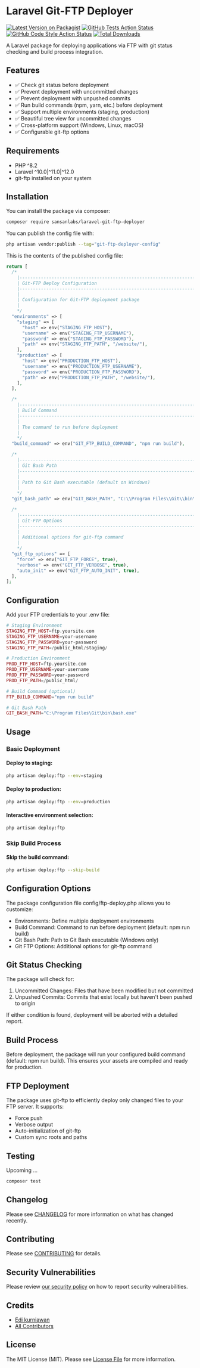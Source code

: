 # Laravel Git-FTP Deployer

[![Latest Version on Packagist](https://img.shields.io/packagist/v/sansanlabs/laravel-git-ftp-deployer.svg?style=flat-square)](https://packagist.org/packages/sansanlabs/laravel-git-ftp-deployer)
[![GitHub Tests Action Status](https://img.shields.io/github/actions/workflow/status/sansanlabs/laravel-git-ftp-deployer/run-tests.yml?branch=main&label=tests&style=flat-square)](https://github.com/sansanlabs/laravel-git-ftp-deployer/actions?query=workflow%3Arun-tests+branch%3Amain)
[![GitHub Code Style Action Status](https://img.shields.io/github/actions/workflow/status/sansanlabs/laravel-git-ftp-deployer/fix-php-code-style-issues.yml?branch=main&label=code%20style&style=flat-square)](https://github.com/sansanlabs/laravel-git-ftp-deployer/actions?query=workflow%3A"Fix+PHP+code+style+issues"+branch%3Amain)
[![Total Downloads](https://img.shields.io/packagist/dt/sansanlabs/laravel-git-ftp-deployer.svg?style=flat-square)](https://packagist.org/packages/sansanlabs/laravel-git-ftp-deployer)

A Laravel package for deploying applications via FTP with git status checking and build process integration.

## Features

- ✅ Check git status before deployment
- ✅ Prevent deployment with uncommitted changes
- ✅ Prevent deployment with unpushed commits
- ✅ Run build commands (npm, yarn, etc.) before deployment
- ✅ Support multiple environments (staging, production)
- ✅ Beautiful tree view for uncommitted changes
- ✅ Cross-platform support (Windows, Linux, macOS)
- ✅ Configurable git-ftp options

## Requirements

- PHP ^8.2
- Laravel ^10.0|^11.0|^12.0
- git-ftp installed on your system

## Installation

You can install the package via composer:

```bash
composer require sansanlabs/laravel-git-ftp-deployer
```

You can publish the config file with:

```bash
php artisan vendor:publish --tag="git-ftp-deployer-config"
```

This is the contents of the published config file:

```php
return [
  /*
    |--------------------------------------------------------------------------
    | Git-FTP Deploy Configuration
    |--------------------------------------------------------------------------
    |
    | Configuration for Git-FTP deployment package
    |
    */
  "environments" => [
    "staging" => [
      "host" => env("STAGING_FTP_HOST"),
      "username" => env("STAGING_FTP_USERNAME"),
      "password" => env("STAGING_FTP_PASSWORD"),
      "path" => env("STAGING_FTP_PATH", "/website/"),
    ],
    "production" => [
      "host" => env("PRODUCTION_FTP_HOST"),
      "username" => env("PRODUCTION_FTP_USERNAME"),
      "password" => env("PRODUCTION_FTP_PASSWORD"),
      "path" => env("PRODUCTION_FTP_PATH", "/website/"),
    ],
  ],

  /*
    |--------------------------------------------------------------------------
    | Build Command
    |--------------------------------------------------------------------------
    |
    | The command to run before deployment
    |
    */
  "build_command" => env("GIT_FTP_BUILD_COMMAND", "npm run build"),

  /*
    |--------------------------------------------------------------------------
    | Git Bash Path
    |--------------------------------------------------------------------------
    |
    | Path to Git Bash executable (default on Windows)
    |
    */
  "git_bash_path" => env("GIT_BASH_PATH", "C:\\Program Files\\Git\\bin\\bash.exe"),

  /*
    |--------------------------------------------------------------------------
    | Git-FTP Options
    |--------------------------------------------------------------------------
    |
    | Additional options for git-ftp command
    |
    */
  "git_ftp_options" => [
    "force" => env("GIT_FTP_FORCE", true),
    "verbose" => env("GIT_FTP_VERBOSE", true),
    "auto_init" => env("GIT_FTP_AUTO_INIT", true),
  ],
];
```

## Configuration

Add your FTP credentials to your .env file:

```php
# Staging Environment
STAGING_FTP_HOST=ftp.yoursite.com
STAGING_FTP_USERNAME=your-username
STAGING_FTP_PASSWORD=your-password
STAGING_FTP_PATH=/public_html/staging/

# Production Environment
PROD_FTP_HOST=ftp.yoursite.com
PROD_FTP_USERNAME=your-username
PROD_FTP_PASSWORD=your-password
PROD_FTP_PATH=/public_html/

# Build Command (optional)
FTP_BUILD_COMMAND="npm run build"

# Git Bash Path
GIT_BASH_PATH="C:\Program Files\Git\bin\bash.exe"
```

## Usage

### Basic Deployment

#### Deploy to staging:

```bash
php artisan deploy:ftp --env=staging
```

#### Deploy to production:

```bash
php artisan deploy:ftp --env=production
```

#### Interactive environment selection:

```bash
php artisan deploy:ftp
```

### Skip Build Process

#### Skip the build command:

```bash
php artisan deploy:ftp --skip-build
```

## Configuration Options

The package configuration file config/ftp-deploy.php allows you to customize:

- Environments: Define multiple deployment environments
- Build Command: Command to run before deployment (default: npm run build)
- Git Bash Path: Path to Git Bash executable (Windows only)
- Git FTP Options: Additional options for git-ftp command

## Git Status Checking

The package will check for:

1. Uncommitted Changes: Files that have been modified but not committed
2. Unpushed Commits: Commits that exist locally but haven't been pushed to origin

If either condition is found, deployment will be aborted with a detailed report.

## Build Process

Before deployment, the package will run your configured build command (default: npm run build). This ensures your assets are compiled and ready for production.

## FTP Deployment

The package uses git-ftp to efficiently deploy only changed files to your FTP server. It supports:

- Force push
- Verbose output
- Auto-initialization of git-ftp
- Custom sync roots and paths

## Testing

Upcoming ...

```bash
composer test
```

## Changelog

Please see [CHANGELOG](CHANGELOG.md) for more information on what has changed recently.

## Contributing

Please see [CONTRIBUTING](CONTRIBUTING.md) for details.

## Security Vulnerabilities

Please review [our security policy](../../security/policy) on how to report security vulnerabilities.

## Credits

- [Edi kurniawan](https://github.com/edikurniawan-dev)
- [All Contributors](../../contributors)

## License

The MIT License (MIT). Please see [License File](LICENSE.md) for more information.
